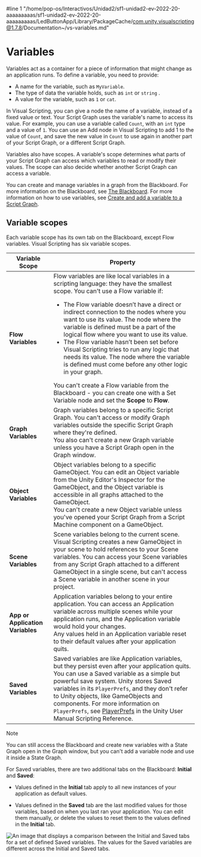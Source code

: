 #line 1 "/home/pop-os/Interactivos/Unidad2/sf1-unidad2-ev-2022-20-aaaaaaaaas/sf1-unidad2-ev-2022-20-aaaaaaaaas/LedButtonApp/Library/PackageCache/com.unity.visualscripting@1.7.8/Documentation~/vs-variables.md"
# Variables

Variables act as a container for a piece of information that might change as an application runs. To define a variable, you need to provide: 

- A name for the variable, such as `MyVariable`.
- The type of data the variable holds, such as `int` or `string` .
- A value for the variable, such as `1` or `cat`. 

In Visual Scripting, you can give a node the name of a variable, instead of a fixed value or text. Your Script Graph uses the variable's name to access its value. For example, you can use a variable called `Count`, with an `int` type and a value of `1`. You can use an Add node in Visual Scripting to add 1 to the value of `Count`, and save the new value in `Count` to use again in another part of your Script Graph, or a different Script Graph. 

Variables also have scopes. A variable's scope determines what parts of your Script Graph can access which variables to read or modify their values. The scope can also decide whether another Script Graph can access a variable. 

You can create and manage variables in a graph from the Blackboard. For more information on the Blackboard, see [The Blackboard](vs-interface-overview.md#the-blackboard). For more information on how to use variables, see [Create and add a variable to a Script Graph](vs-add-variable-graph.md).

## Variable scopes

Each variable scope has its own tab on the Blackboard, except Flow variables. Visual Scripting has six variable scopes. 

<table>
<thead>
<tr>
<th><strong>Variable Scope</strong></th>
<th><strong>Property</strong></th>
</tr>
</thead>
<tbody>
<tr>
<td><strong>Flow Variables</strong></td>
<td>Flow variables are like local variables in a scripting language: they have the smallest scope. You can't use a Flow variable if:<br/>
<ul>
<li>The Flow variable doesn’t have a direct or indirect connection to the nodes where you want to use its value. The node where the variable is defined must be a part of the logical flow where you want to use its value.</li>
<li>The Flow variable hasn’t been set before Visual Scripting tries to run any logic that needs its value. The node where the variable is defined must come before any other logic in your graph.</li>
</ul>
You can't create a Flow variable from the Blackboard - you can create one with a Set Variable node and set the <strong>Scope</strong> to <strong>Flow</strong>.
</td>
</tr>
<tr>
<td><strong>Graph Variables</strong></td>
<td>Graph variables belong to a specific Script Graph. You can't access or modify Graph variables outside the specific Script Graph where they're defined. <br/>You also can't create a new Graph variable unless you have a Script Graph open in the Graph window.</td>
</tr>
<tr>
<td><strong>Object Variables</strong></td>
<td>Object variables belong to a specific GameObject. You can edit an Object variable from the Unity Editor's Inspector for the GameObject, and the Object variable is accessible in all graphs attached to the GameObject. <br/>You can't create a new Object variable unless you've opened your Script Graph from a Script Machine component on a GameObject.</td>
</tr>
<tr>
<td><strong>Scene Variables</strong></td>
<td>Scene variables belong to the current scene. Visual Scripting creates a new GameObject in your scene to hold references to your Scene variables. You can access your Scene variables from any Script Graph attached to a different GameObject in a single scene, but can't access a Scene variable in another scene in your project.</td>
</tr>
<tr>
<td><strong>App or Application Variables</strong></td>
<td>Application variables belong to your entire application. You can access an Application variable across multiple scenes while your application runs, and the Application variable would hold your changes. <br/>Any values held in an Application variable reset to their default values after your application quits.</td>
</tr>
<tr>
<td><strong>Saved Variables</strong></td>
<td>Saved variables are like Application variables, but they persist even after your application quits. You can use a Saved variable as a simple but powerful save system. Unity stores Saved variables in its <code>PlayerPrefs</code>, and they don't refer to Unity objects, like GameObjects and components. For more information on <code>PlayerPrefs</code>, see <a href="https://docs.unity3d.com/ScriptReference/PlayerPrefs.html">PlayerPrefs</a> in the Unity User Manual Scripting Reference.</td>
</tr>
</tbody>
</table>

> [!NOTE]
> You can still access the Blackboard and create new variables with a State Graph open in the Graph window, but you can't add a variable node and use it inside a State Graph. 

For Saved variables, there are two additional tabs on the Blackboard: **Initial** and **Saved**: 

- Values defined in the **Initial** tab apply to all new instances of your application as default values. 

- Values defined in the **Saved** tab are the last modified values for those variables, based on when you last ran your application. You can edit them manually, or delete the values to reset them to the values defined in the **Initial** tab. 

![An image that displays a comparison between the Initial and Saved tabs for a set of defined Saved variables. The values for the Saved variables are different across the Initial and Saved tabs.](images/vs-saved-variables.png)

